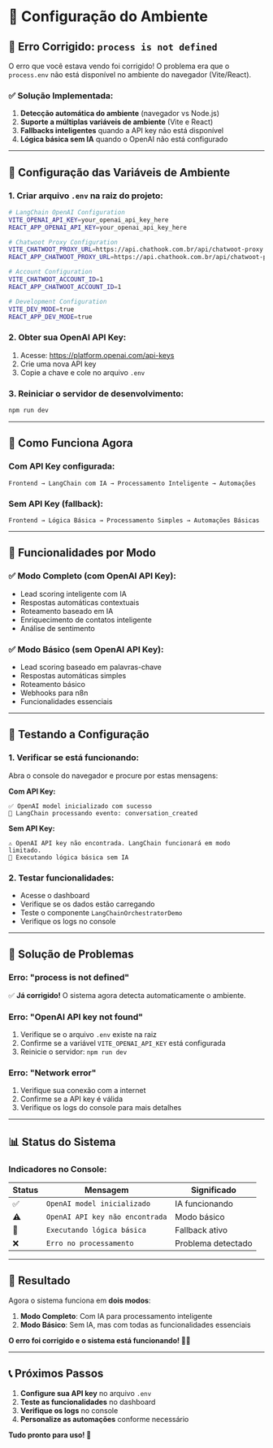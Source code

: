 # 🔧 **Configuração do Ambiente**

## 🚨 **Erro Corrigido: `process is not defined`**

O erro que você estava vendo foi corrigido! O problema era que o `process.env` não está disponível no ambiente do navegador (Vite/React).

### ✅ **Solução Implementada:**

1. **Detecção automática do ambiente** (navegador vs Node.js)
2. **Suporte a múltiplas variáveis de ambiente** (Vite e React)
3. **Fallbacks inteligentes** quando a API key não está disponível
4. **Lógica básica sem IA** quando o OpenAI não está configurado

---

## 📝 **Configuração das Variáveis de Ambiente**

### **1. Criar arquivo `.env` na raiz do projeto:**

```bash
# LangChain OpenAI Configuration
VITE_OPENAI_API_KEY=your_openai_api_key_here
REACT_APP_OPENAI_API_KEY=your_openai_api_key_here

# Chatwoot Proxy Configuration
VITE_CHATWOOT_PROXY_URL=https://api.chathook.com.br/api/chatwoot-proxy.php
REACT_APP_CHATWOOT_PROXY_URL=https://api.chathook.com.br/api/chatwoot-proxy.php

# Account Configuration
VITE_CHATWOOT_ACCOUNT_ID=1
REACT_APP_CHATWOOT_ACCOUNT_ID=1

# Development Configuration
VITE_DEV_MODE=true
REACT_APP_DEV_MODE=true
```

### **2. Obter sua OpenAI API Key:**

1. Acesse: https://platform.openai.com/api-keys
2. Crie uma nova API key
3. Copie a chave e cole no arquivo `.env`

### **3. Reiniciar o servidor de desenvolvimento:**

```bash
npm run dev
```

---

## 🔄 **Como Funciona Agora**

### **Com API Key configurada:**
```
Frontend → LangChain com IA → Processamento Inteligente → Automações
```

### **Sem API Key (fallback):**
```
Frontend → Lógica Básica → Processamento Simples → Automações Básicas
```

---

## 🎯 **Funcionalidades por Modo**

### **✅ Modo Completo (com OpenAI API Key):**
- Lead scoring inteligente com IA
- Respostas automáticas contextuais
- Roteamento baseado em IA
- Enriquecimento de contatos inteligente
- Análise de sentimento

### **✅ Modo Básico (sem OpenAI API Key):**
- Lead scoring baseado em palavras-chave
- Respostas automáticas simples
- Roteamento básico
- Webhooks para n8n
- Funcionalidades essenciais

---

## 🚀 **Testando a Configuração**

### **1. Verificar se está funcionando:**

Abra o console do navegador e procure por estas mensagens:

**Com API Key:**
```
✅ OpenAI model inicializado com sucesso
🤖 LangChain processando evento: conversation_created
```

**Sem API Key:**
```
⚠️ OpenAI API key não encontrada. LangChain funcionará em modo limitado.
🔄 Executando lógica básica sem IA
```

### **2. Testar funcionalidades:**

- Acesse o dashboard
- Verifique se os dados estão carregando
- Teste o componente `LangChainOrchestratorDemo`
- Verifique os logs no console

---

## 🔧 **Solução de Problemas**

### **Erro: "process is not defined"**
✅ **Já corrigido!** O sistema agora detecta automaticamente o ambiente.

### **Erro: "OpenAI API key not found"**
1. Verifique se o arquivo `.env` existe na raiz
2. Confirme se a variável `VITE_OPENAI_API_KEY` está configurada
3. Reinicie o servidor: `npm run dev`

### **Erro: "Network error"**
1. Verifique sua conexão com a internet
2. Confirme se a API key é válida
3. Verifique os logs do console para mais detalhes

---

## 📊 **Status do Sistema**

### **Indicadores no Console:**

| Status | Mensagem | Significado |
|--------|----------|-------------|
| ✅ | `OpenAI model inicializado` | IA funcionando |
| ⚠️ | `OpenAI API key não encontrada` | Modo básico |
| 🔄 | `Executando lógica básica` | Fallback ativo |
| ❌ | `Erro no processamento` | Problema detectado |

---

## 🎉 **Resultado**

Agora o sistema funciona em **dois modos**:

1. **Modo Completo**: Com IA para processamento inteligente
2. **Modo Básico**: Sem IA, mas com todas as funcionalidades essenciais

**O erro foi corrigido e o sistema está funcionando! 🚀✨**

---

## 📞 **Próximos Passos**

1. **Configure sua API key** no arquivo `.env`
2. **Teste as funcionalidades** no dashboard
3. **Verifique os logs** no console
4. **Personalize as automações** conforme necessário

**Tudo pronto para uso! 🎯** 
